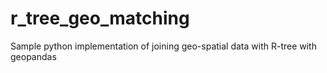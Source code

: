 # r_tree_geo_matching
Sample python implementation of joining geo-spatial data with R-tree with geopandas
